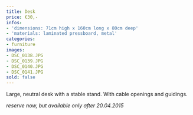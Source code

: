```yaml
---
title: Desk
price: €30,-
infos:
- 'dimensions: 71cm high x 160cm long x 80cm deep'
- 'materials: laminated pressboard, metal'
categories:
- furniture
images:
- DSC_0138.JPG
- DSC_0139.JPG
- DSC_0140.JPG
- DSC_0141.JPG
sold: false
---
```


Large, neutral desk with a stable stand. With cable openings and guidings.

*reserve now, but available only after 20.04.2015*
